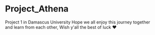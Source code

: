 # Project_Athena
Project 1 in Damascus University
Hope we all enjoy this journey together and learn from each other, Wish y'all the best of luck ❤️
